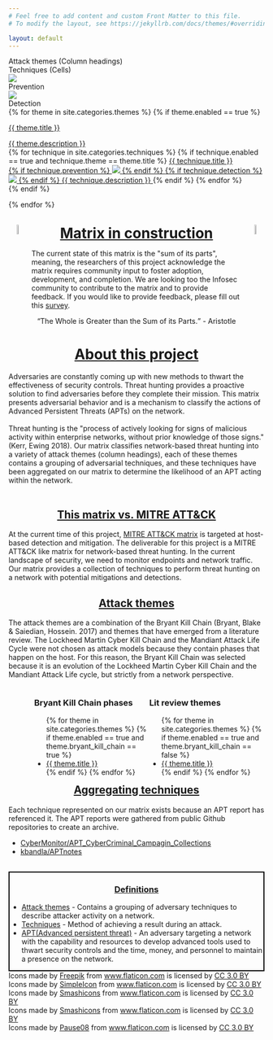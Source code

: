 ```yaml
---
# Feel free to add content and custom Front Matter to this file.
# To modify the layout, see https://jekyllrb.com/docs/themes/#overriding-theme-defaults

layout: default
---
```


<!-- Table key -->
<div class="key">
    <div id="keyItem" class="attack_theme_square"></div>
    Attack themes (Column headings)
    <div id="keyItem" class="technique_square"></div>
    Techniques (Cells)
    <div id="keyItem">
        <object class="symbol Prevention" data="{{site.baseurl}}/assets/images/prevention.svg" type="image/svg+xml">
            <img src="yourfallback.jpg" /> 
        </object>
    </div>
    Prevention
    <div id="keyItem">
        <object class="symbol prevention" data="{{site.baseurl}}/assets/images/detection.svg" type="image/svg+xml">
            <img src="yourfallback.jpg" /> 
        </object>
    </div>
    Detection
</div>

<!-- Include style sheet for Tooltips -->
<link rel="stylesheet" href="style/tool_tip.css">

<!-- Matrix -->
<div class="flexbox">
{% for theme in site.categories.themes %}
    <!-- Only use theme if its enabled -->
    {% if theme.enabled == true %}
    <!-- Generate table by columns NOT rows -->
    <div class="col">
        <!-- Column heading with theme name -->
        <a href="{{ site.url }}{{ site.baseurl }}/{{ theme.permalink }}" class="tip">
            <p class="theme">{{ theme.title }}</p>
            <!-- Tooltip description for theme -->
            <span>{{ theme.description }}</span>
        </a>
        <!-- Add techniques to column-->
        <div class="techniques">
        {% for technique in site.categories.techniques %}
            {% if technique.enabled == true and technique.theme == theme.title %}
            <a class="technique tip" href="{{ site.url }}{{ site.baseurl }}/{{ technique.permalink }}" >{{ technique.title }}
            <br>
            <!-- Add technique and detection icons to technique -->
            <!-- Prevention icon -->
            {% if technique.prevention %}
                <object class="symbol prevention" data="{{site.baseurl}}/assets/images/prevention.svg" type="image/svg+xml">
                    <img src="yourfallback.jpg" /> 
                    </object>
                {% endif %}
            <!-- Detection icon -->
            {% if technique.detection %}
                <object class="symbol prevention" data="{{site.baseurl}}/assets/images/detection.svg" type="image/svg+xml">
                    <img src="yourfallback.jpg" /> 
                    </object>
            {% endif %}
            <!-- Tooltip description for technique -->
            <span>{{ technique.description }}</span>
            </a>
            {% endif %}
        {% endfor %}
    </div>
</div>
{% endif %}

{% endfor %}
</div>
<br>

<style>
.hook {
  width: 7%;
  height: 7%;
}
.header {
    text-align: center;
}
.header h1 {
  display:inline;
  text-decoration: underline;
}
</style>

<div class="header">
    <img class="hook" src="{{site.baseurl}}/assets/images/hook.png" style="float: left; margin-right: 10px"/>
    <h1>Matrix in construction</h1>
    <img class="hook" src="{{site.baseurl}}/assets/images/hook.png" style="float: right; margin-left: 10px"/>
</div>

<div class="abstract_textbox">
    <p>
        The current state of this matrix is the "sum of its parts", meaning, the researchers of this project acknowledge the matrix requires community input to foster adoption, development, and completion. We are looking too the Infosec community to contribute to the matrix and to provide feedback. If you would like to provide feedback, please fill out this <a href="https://rit.az1.qualtrics.com/jfe/form/SV_51QOWaCZL21ytq5">survey</a>.
        <br>
            <center><p><q>The Whole is Greater than the Sum of its Parts.</q> - Aristotle</p></center>
    </p>
</div>


<h1><u><center>About this project</center></u></h1>
<div class="abstract_textbox">
    <p>
        Adversaries are constantly coming up with new methods to thwart the effectiveness of security controls. Threat hunting provides a proactive solution to find adversaries before they complete their mission. This matrix presents adversarial behavior and is a mechanism to classify the actions of Advanced Persistent Threats (APTs) on the network. 
        <br>
        <br>
        Threat hunting is the "process of actively looking for signs of malicious activity within enterprise networks, without prior knowledge of those signs." (Kerr, Ewing 2018). Our matrix classifies network-based threat hunting into a variety of attack themes (column headings), each of these themes contains a grouping of adversarial techniques, and these techniques have been aggregated on our matrix to determine the likelihood of an APT acting within the network.  
        <br>
        <br>
    </p>
</div>

<h2><u><center>This matrix vs. MITRE ATT&CK</center></u></h2>
<div class="abstract_textbox">
    <p>
        At the current time of this project, <a href="https://attack.mitre.org/">MITRE ATT&CK matrix</a> is targeted at host-based detection and mitigation. The deliverable for this project is a MITRE ATT&CK like matrix for network-based threat hunting. In the current landscape of security, we need to monitor endpoints and network traffic. Our matrix provides a collection of techniques to perform threat hunting on a network with potential mitigations and detections.
    </p>
</div>

<h2><u><center>Attack themes</center></u></h2>
<div class="abstract_textbox">
    <p>
        The attack themes are a combination of the Bryant Kill Chain (Bryant, Blake & Saiedian, Hossein. 2017) and themes that have emerged from a literature review. The Lockheed Martin Cyber Kill Chain and the Mandiant Attack Life Cycle were not chosen as attack models because they contain phases that happen on the host. For this reason, the Bryant Kill Chain was selected because it is an evolution of the Lockheed Martin Cyber Kill Chain and the Mandiant Attack Life cycle, but strictly from a network perspective.
    </p>
    <div style="padding-left: 10%;">
    <div style="float: left; width: 50%;">
        <h3>Bryant Kill Chain phases</h3>
        <ul>
        {% for theme in site.categories.themes %}
            {% if theme.enabled == true and theme.bryant_kill_chain == true %}
                <li><u><a href="{{ site.url }}{{ site.baseurl }}/{{ theme.permalink }}">{{ theme.title }} </a></u></li>
            {% endif %}
        {% endfor %}
        </ul>
    </div>
    <div style="float: right; width: 50%;">
        <h3>Lit review themes</h3>
        <ul>
        {% for theme in site.categories.themes %}
            {% if theme.enabled == true and theme.bryant_kill_chain == false %}
                <li><u><a href="{{ site.url }}{{ site.baseurl }}/{{ theme.permalink }}">{{ theme.title }}</a></u></li>
            {% endif %}
        {% endfor %}
        </ul>
    </div>
    </div>
</div>

<h2><u><center>Aggregating techniques</center></u></h2>
<div class="abstract_textbox">
    <p>
        Each technique represented on our matrix exists because an APT report has referenced it. The APT reports were gathered from public Github repositories to create an archive.
        <ul>
            <li><u><a href="https://github.com/CyberMonitor APT_CyberCriminal_Campagin_Collections">CyberMonitor/APT_CyberCriminal_Campagin_Collections</a></u></li>
            <li><u><a href="https://github.com/kbandla/APTnotes">kbandla/APTnotes</a></u></li>
        </ul>
    </p>
</div>
<br>

<div class="definitions" style="border:2px solid black;">
    <h3><center><u><b>Definitions</b></u></center></h3>
    <ul>
        <li><u><a href="{{ site.url }}{{ site.baseurl }}/themes">Attack themes</a></u> - Contains a grouping of adversary techniques to describe attacker activity on a network.</li>
        <li><u><a href="{{ site.url }}{{ site.baseurl }}/techniques">Techniques</a></u> - Method of achieving a result during an attack.</li>
        <li><u><a href="{{ site.url }}{{ site.baseurl }}/threat_actors">APT(Advanced persistent threat)</a></u> -  An adversary targeting a network with the capability and resources to develop advanced tools used to thwart security controls and the time, money, and personnel to maintain a presence on the network.</li>
    </ul>
</div>

<!-- Icons -->
<div>
    Icons made by <a href="https://www.freepik.com/" title="Freepik">Freepik</a> from <a href="https://www.flaticon.com/" 			    title="Flaticon">www.flaticon.com</a> is licensed by <a href="http://creativecommons.org/licenses/by/3.0/" 			    title="Creative Commons BY 3.0" target="_blank">CC 3.0 BY</a>
</div>
<div>
    Icons made by <a href="https://www.flaticon.com/authors/simpleicon" title="SimpleIcon">SimpleIcon</a> from <a href="https://www.flaticon.com/" 			    title="Flaticon">www.flaticon.com</a> is licensed by <a href="http://creativecommons.org/licenses/by/3.0/" 			    title="Creative Commons BY 3.0" target="_blank">CC 3.0 BY</a>
</div>

<div>
    Icons made by <a href="https://www.flaticon.com/authors/smashicons" title="Smashicons">Smashicons</a> from <a href="https://www.flaticon.com/" 			    title="Flaticon">www.flaticon.com</a> is licensed by <a href="http://creativecommons.org/licenses/by/3.0/" 			    title="Creative Commons BY 3.0" target="_blank">CC 3.0 BY</a>
</div>

<!-- Traffic cone -->
<div>
    Icons made by <a href="https://www.flaticon.com/authors/smashicons" title="Smashicons">Smashicons</a> from <a href="https://www.flaticon.com/" 			    title="Flaticon">www.flaticon.com</a> is licensed by <a href="http://creativecommons.org/licenses/by/3.0/" 			    title="Creative Commons BY 3.0" target="_blank">CC 3.0 BY</a>
</div>

<!-- Crane -->
<div>
    Icons made by <a href="https://www.flaticon.com/authors/pause08" title="Pause08">Pause08</a> from <a href="https://www.flaticon.com/" 			    title="Flaticon">www.flaticon.com</a> is licensed by <a href="http://creativecommons.org/licenses/by/3.0/" 			    title="Creative Commons BY 3.0" target="_blank">CC 3.0 BY</a>
</div>